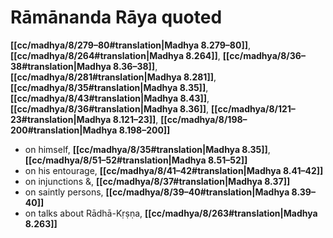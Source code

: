 # Rāmānanda Rāya quoted

**[[cc/madhya/8/279–80#translation|Madhya 8.279–80]]**, **[[cc/madhya/8/264#translation|Madhya 8.264]]**, **[[cc/madhya/8/36–38#translation|Madhya 8.36–38]]**, **[[cc/madhya/8/281#translation|Madhya 8.281]]**, **[[cc/madhya/8/35#translation|Madhya 8.35]]**, **[[cc/madhya/8/43#translation|Madhya 8.43]]**, **[[cc/madhya/8/36#translation|Madhya 8.36]]**, **[[cc/madhya/8/121–23#translation|Madhya 8.121–23]]**, **[[cc/madhya/8/198–200#translation|Madhya 8.198–200]]**

* on himself, **[[cc/madhya/8/35#translation|Madhya 8.35]]**, **[[cc/madhya/8/51–52#translation|Madhya 8.51–52]]**
* on his entourage, **[[cc/madhya/8/41–42#translation|Madhya 8.41–42]]**
* on injunctions &, **[[cc/madhya/8/37#translation|Madhya 8.37]]**
* on saintly persons, **[[cc/madhya/8/39–40#translation|Madhya 8.39–40]]**
* on talks about Rādhā-Kṛṣṇa, **[[cc/madhya/8/263#translation|Madhya 8.263]]**
